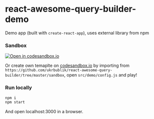 # react-awesome-query-builder-demo

Demo app (built with `create-react-app`), uses external library from npm

### Sandbox
[![Open in codesandbox.io](https://codesandbox.io/static/img/play-codesandbox.svg)](https://codesandbox.io/s/github/ukrbublik/react-awesome-query-builder/tree/master/sandbox?module=%2Fsrc%2Fdemo%2Fconfig.js)

Or create own temaplte on [codesandbox.io](https://codesandbox.io/) by importing from `https://github.com/ukrbublik/react-awesome-query-builder/tree/master/sandbox`, open `src/demo/config.js` and play!


### Run locally
```sh
npm i
npm start
```
And open localhost:3000 in a browser.

